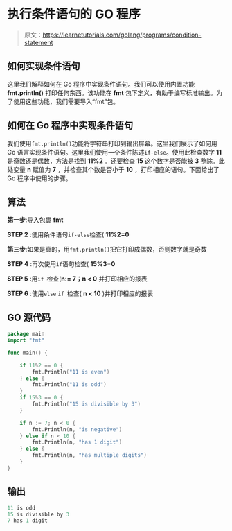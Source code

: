 # 执行条件语句的 GO 程序

> 原文：<https://learnetutorials.com/golang/programs/condition-statement>

## 如何实现条件语句

这里我们解释如何在 Go 程序中实现条件语句。我们可以使用内置功能 **fmt.println()** 打印任何东西。该功能在 **fmt** 包下定义，有助于编写标准输出。为了使用这些功能，我们需要导入“fmt”包。

## 如何在 Go 程序中实现条件语句

我们使用`fmt.println()`功能将字符串打印到输出屏幕。这里我们展示了如何用 Go 语言实现条件语句。这里我们使用一个条件陈述`if-else`。使用此检查数字 **11** 是奇数还是偶数，方法是找到 **11%2** 。还要检查 **15** 这个数字是否能被 **3** 整除。此处变量 **n** 赋值为 **7** ，并检查其个数是否小于 **10** ，打印相应的语句。下面给出了 Go 程序中使用的步骤。

## 算法

**第一步**:导入包裹 **fmt**

**STEP 2** :使用条件语句`if-else`检查( **11%2=0**

**第三步**:如果是真的，用`fmt.println()`把它打印成偶数，否则数字就是奇数

**STEP 4** :再次使用`if`语句检查( **15%3=0**

**STEP 5** :用`if `检查(**n:= 7；n < 0** 并打印相应的报表

**STEP 6** :使用`else` `if `检查( **n < 10** )并打印相应的报表

## GO 源代码

```go
package main
import "fmt"

func main() {

    if 11%2 == 0 {
        fmt.Println("11 is even")
    } else {
        fmt.Println("11 is odd")
    }
    if 15%3 == 0 {
        fmt.Println("15 is divisible by 3")
    }

    if n := 7; n < 0 {
        fmt.Println(n, "is negative")
    } else if n < 10 {
        fmt.Println(n, "has 1 digit")
    } else {
        fmt.Println(n, "has multiple digits")
    }
}

```

## 输出

```go
11 is odd
15 is divisible by 3
7 has 1 digit
```